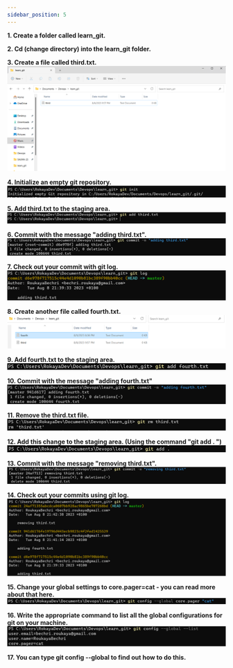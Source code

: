 ```yaml
---
sidebar_position: 5
---
```



**1. Create a folder called learn_git.**

**2. Cd (change directory) into the learn_git folder.**

**3. Create a file called third.txt.**
![Docs Version Dropdown](./img/step1-2-3.png)

**4. Initialize an empty git repository.**
![Docs Version Dropdown](./img/step4.png)

**5. Add third.txt to the staging area.**
![Docs Version Dropdown](./img/step5.png)

**6. Commit with the message "adding third.txt".**
![Docs Version Dropdown](./img/step6.png)

**7. Check out your commit with git log.**
![Docs Version Dropdown](./img/step7.png)

**8. Create another file called fourth.txt.**
![Docs Version Dropdown](./img/step8.png)

**9. Add fourth.txt to the staging area.**
![Docs Version Dropdown](./img/step9.png)

**10. Commit with the message "adding fourth.txt"**
![Docs Version Dropdown](./img/step10.png)

**11. Remove the third.txt file.**
![Docs Version Dropdown](./img/step11.png)

**12. Add this change to the staging area. (Using the command "git add . ")**
![Docs Version Dropdown](./img/step12-1.png)

**13. Commit with the message "removing third.txt".**
![Docs Version Dropdown](./img/step13-1.png)

**14. Check out your commits using git log.**
![Docs Version Dropdown](./img/step13.png)

**15. Change your global settings to core.pager=cat - you can read more about that here.**
![Docs Version Dropdown](./img/step14.png)

**16. Write the appropriate command to list all the global configurations for git on your machine.**
![Docs Version Dropdown](./img/step15.png)

**17. You can type git config --global to find out how to do this.**